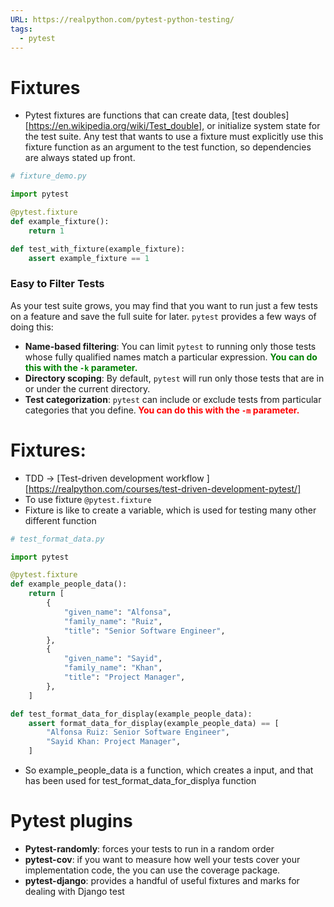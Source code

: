 ```yaml
---
URL: https://realpython.com/pytest-python-testing/
tags:
  - pytest
---
```

# Fixtures

- Pytest fixtures are functions that can create data, [test doubles][https://en.wikipedia.org/wiki/Test_double], or initialize system state for the test suite. Any test that wants to use a fixture must explicitly use this fixture function as an argument to the test function, so dependencies are always stated up front. 
```python
# fixture_demo.py

import pytest

@pytest.fixture
def example_fixture():
    return 1

def test_with_fixture(example_fixture):
    assert example_fixture == 1
```
### Easy to Filter Tests[](https://realpython.com/pytest-python-testing/#easy-to-filter-tests "Permanent link")

As your test suite grows, you may find that you want to run just a few tests on a feature and save the full suite for later. `pytest` provides a few ways of doing this:

- **Name-based filtering**: You can limit `pytest` to running only those tests whose fully qualified names match a particular expression. **<font style="color:green">You can do this with the `-k` parameter.</font>**
- **Directory scoping**: By default, `pytest` will run only those tests that are in or under the current directory.
- **Test categorization**: `pytest` can include or exclude tests from particular categories that you define.**<font style="color:red"> You can do this with the `-m` parameter.</font>**
# Fixtures: 
- TDD -> [Test-driven development workflow ][https://realpython.com/courses/test-driven-development-pytest/]
- To use fixture `@pytest.fixture`
- Fixture is like to create a variable, which is used for testing many other different function
```python
# test_format_data.py

import pytest

@pytest.fixture
def example_people_data():
    return [
        {
            "given_name": "Alfonsa",
            "family_name": "Ruiz",
            "title": "Senior Software Engineer",
        },
        {
            "given_name": "Sayid",
            "family_name": "Khan",
            "title": "Project Manager",
        },
    ]

def test_format_data_for_display(example_people_data):
    assert format_data_for_display(example_people_data) == [
        "Alfonsa Ruiz: Senior Software Engineer",
        "Sayid Khan: Project Manager",
    ]
```
- So example_people_data is a function, which creates a input, and that has been used for test_format_data_for_displya function
# Pytest plugins
- **Pytest-randomly**: forces your tests to run in a random order
- **pytest-cov**: if you want to measure how well your tests cover your implementation code, the you can use the coverage package.
- **pytest-django**: provides a handful of useful fixtures and marks for dealing with Django test
